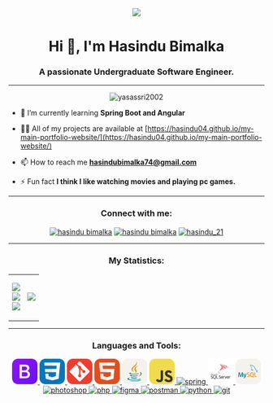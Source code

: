 <p align="center" ><img  src = "https://github.com/7oSkaaa/7oSkaaa/blob/main/Images/about_me.gif?raw=true" width = 100px></p>

<h1 align="center">Hi 👋, I'm Hasindu Bimalka</h1>
<h3 align="center">A passionate Undergraduate Software Engineer.</h3>

---

<p align="center"> <img src="https://komarev.com/ghpvc/?username=yasassri2002&label=Profile%20views&color=0e75b6&style=flat" alt="yasassri2002" /> </p>


- 🌱 I’m currently learning **Spring Boot and Angular**

- 👨‍💻 All of my projects are available at [https://hasindu04.github.io/my-main-portfolio-website/](https://hasindu04.github.io/my-main-portfolio-website/)

- 📫 How to reach me **hasindubimalka74@gmail.com**

- ⚡ Fun fact **I think I like watching movies and playing pc games.**

---

<h3 align="center">Connect with me:</h3>

<p align="center"><a href="https://linkedin.com/in/hasindu bimalka" target="blank"><img align="center" src="https://github.com/Scar1109/skill-icons/blob/main/icons/LinkedIn.svg" alt="hasindu bimalka" height="30" width="40" /></a> <a href="https://fb.com/hasindu bimalka" target="blank"><img align="center" src="https://raw.githubusercontent.com/rahuldkjain/github-profile-readme-generator/master/src/images/icons/Social/facebook.svg" alt="hasindu bimalka" height="30" width="40" /></a> <a href="https://instagram.com/hasindu_21" target="blank"><img align="center" src="https://github.com/Scar1109/skill-icons/blob/main/icons/Instagram.svg" alt="hasindu_21" height="30" width="40" /></a></p>

---

<h3 align="center">My Statistics:</h3>
<p align="center">
<table align="center">
<tr border="none">
<td width="50%" align="center">

![](https://github-readme-stats.vercel.app/api?username=Hasindu04&theme=dark&hide_border=false&include_all_commits=false&count_private=false)<br/>
![](https://github-readme-streak-stats.herokuapp.com/?user=Hasindu04&theme=dark&hide_border=false)<br/>
![](https://github-readme-stats.vercel.app/api/top-langs/?username=Hasindu04&theme=dark&hide_border=false&include_all_commits=false&count_private=false&layout=compact)

</td>
<td width="50%" align="center">

[![](https://visitcount.itsvg.in/api?id=Hasindu04&icon=0&color=0)](https://visitcount.itsvg.in)

</td>
</table>

---

<h3 align="center">Languages and Tools:</h3>

<p align="center"><a href="https://getbootstrap.com" target="_blank" rel="noreferrer"> <img src="https://github.com/tandpfun/skill-icons/blob/main/icons/Bootstrap.svg" alt="bootstrap" width="50" height="50"/> </a> <a href="https://www.w3schools.com/css/" target="_blank" rel="noreferrer"> <img src="https://github.com/tandpfun/skill-icons/blob/main/icons/CSS.svg" alt="css3" width="50" height="50"/> </a> <a href="https://git-scm.com/" target="_blank" rel="noreferrer"> <img src="https://github.com/tandpfun/skill-icons/blob/main/icons/Git.svg" alt="git" width="50" height="50"/> </a> <a href="https://www.w3.org/html/" target="_blank" rel="noreferrer"> <img src="https://github.com/tandpfun/skill-icons/blob/main/icons/HTML.svg" alt="html5" width="50" height="50"/> </a> <a href="https://www.java.com" target="_blank" rel="noreferrer"> <img src="https://github.com/tandpfun/skill-icons/blob/main/icons/Java-Light.svg" alt="java" width="50" height="50"/> </a> <a href="https://developer.mozilla.org/en-US/docs/Web/JavaScript" target="_blank" rel="noreferrer"> <img src="https://github.com/tandpfun/skill-icons/blob/main/icons/JavaScript.svg" alt="javascript" width="50" height="50"/> </a> <a href="https://spring.io/" target="_blank" rel="noreferrer"> <img src="https://github.com/Scar1109/skill-icons/blob/main/icons/Spring-Light.svg" alt="spring" width="50" height="50"/> </a> <a href="https://www.microsoft.com/en-us/sql-server" target="_blank" rel="noreferrer"> <img src="https://github.com/Scar1109/skill-icons/blob/Scar1109/icons/microsoftSQL.svg" alt="mssql" width="50" height="50"/> </a> <a href="https://www.mysql.com/" target="_blank" rel="noreferrer"> <img src="https://github.com/tandpfun/skill-icons/blob/main/icons/MySQL-Light.svg" alt="mysql" width="50" height="50"/> </a> <a href="https://www.photoshop.com/en" target="_blank" rel="noreferrer"> <img src="https://github.com/Scar1109/skill-icons/blob/Scar1109/icons/Photoshop.svg" alt="photoshop" width="50" height="50"/> </a> <a href="https://www.php.net" target="_blank" rel="noreferrer"> <img src="https://github.com/Scar1109/skill-icons/blob/Scar1109/icons/PHP-Light.svg" alt="php" width="50" height="50"/> </a> <a href="https://www.figma.com/" target="_blank" rel="noreferrer"> <img src="https://github.com/Scar1109/skill-icons/blob/main/icons/Figma-Light.svg" alt="figma" width="50" height="50"/> </a> <a href="https://postman.com" target="_blank" rel="noreferrer"> <img src="https://github.com/Scar1109/skill-icons/blob/main/icons/Postman.svg" alt="postman" width="50" height="50"/> </a> <a href="https://www.python.org" target="_blank" rel="noreferrer"> <img src="https://github.com/Scar1109/skill-icons/blob/main/icons/Python-Light.svg" alt="python" width="50" height="50"/> </a> <a href="https://git-scm.com/" target="_blank" rel="noreferrer"> <img src="https://github.com/Scar1109/skill-icons/blob/main/icons/Git.svg" alt="git" width="40" height="40"/> </a></p>

